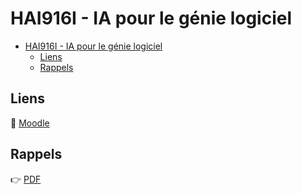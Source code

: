 # HAI916I - IA pour le génie logiciel

- [HAI916I - IA pour le génie logiciel](#hai916i---ia-pour-le-génie-logiciel)
  - [Liens](#liens)
  - [Rappels](#rappels)

## Liens

🔗 [Moodle](https://moodle.umontpellier.fr/enrol/index.php?id=22617 "Accéder au moodle")

## Rappels

👉 [PDF](../HAI916I/cours/cours1_rappels.pdf)

